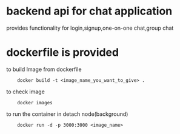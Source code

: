 # backend api for chat application 
provides functionality for login,signup,one-on-one chat,group chat

# dockerfile is provided
to build Image from dockerfile
```
    docker build -t <image_name_you_want_to_give> .
```
to check image 
```
    docker images
```

to run the container in detach node(background)
```
    docker run -d -p 3000:3000 <image_name>
```
